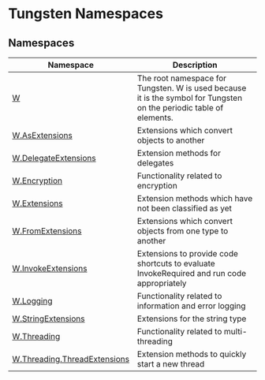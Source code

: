Tungsten Namespaces
===================


Namespaces
----------

Namespace                          | Description                                                                                                         
---------------------------------- | ------------------------------------------------------------------------------------------------------------------- 
[W][1]                             | The root namespace for Tungsten. W is used because it is the symbol for Tungsten on the periodic table of elements. 
[W.AsExtensions][2]                | Extensions which convert objects to another                                                                         
[W.DelegateExtensions][3]          | Extension methods for delegates                                                                                     
[W.Encryption][4]                  | Functionality related to encryption                                                                                 
[W.Extensions][5]                  | Extension methods which have not been classified as yet                                                             
[W.FromExtensions][6]              | Extensions which convert objects from one type to another                                                           
[W.InvokeExtensions][7]            | Extensions to provide code shortcuts to evaluate InvokeRequired and run code appropriately                          
[W.Logging][8]                     | Functionality related to information and error logging                                                              
[W.StringExtensions][9]            | Extensions for the string type                                                                                      
[W.Threading][10]                  | Functionality related to multi-threading                                                                            
[W.Threading.ThreadExtensions][11] | Extension methods to quickly start a new thread                                                                     

[1]: W/README.md
[2]: W.AsExtensions/README.md
[3]: W.DelegateExtensions/README.md
[4]: W.Encryption/README.md
[5]: W.Extensions/README.md
[6]: W.FromExtensions/README.md
[7]: W.InvokeExtensions/README.md
[8]: W.Logging/README.md
[9]: W.StringExtensions/README.md
[10]: W.Threading/README.md
[11]: W.Threading.ThreadExtensions/README.md